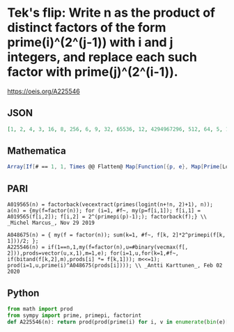 # Tek's flip: Write n as the product of distinct factors of the form prime\(i\)^\(2^\(j\-1\)\) with i and j integers, and replace each such factor with prime\(j\)^\(2^\(i\-1\)\)\.
https://oeis.org/A225546
## JSON
```JSON
[1, 2, 4, 3, 16, 8, 256, 6, 9, 32, 65536, 12, 4294967296, 512, 64, 5, 18446744073709551616, 18, 340282366920938463463374607431768211456, 48, 1024, 131072, 115792089237316195423570985008687907853269984665640564039457584007913129639936, 24, 81, 8589934592, 36, 768]
```
## Mathematica
```Mathematica
Array[If[# == 1, 1, Times @@ Flatten@ Map[Function[{p, e}, Map[Prime[Log2@ # + 1]^(2^(PrimePi@ p - 1)) &, DeleteCases[NumberExpand[e, 2], 0]]] @@ # &, FactorInteger[#]]] &, 28] (* _Michael De Vlieger_, Jan 21 2020 *)
```
## PARI
```PARI
A019565(n) = factorback(vecextract(primes(logint(n+!n, 2)+1), n));
a(n) = {my(f=factor(n)); for (i=1, #f~, my(p=f[i,1]); f[i,1] = A019565(f[i,2]); f[i,2] = 2^(primepi(p)-1);); factorback(f);} \\ _Michel Marcus_, Nov 29 2019
```
```PARI
A048675(n) = { my(f = factor(n)); sum(k=1, #f~, f[k, 2]*2^primepi(f[k, 1]))/2; };
A225546(n) = if(1==n,1,my(f=factor(n),u=#binary(vecmax(f[, 2])),prods=vector(u,x,1),m=1,e); for(i=1,u,for(k=1,#f~, if(bitand(f[k,2],m),prods[i] *= f[k,1])); m<<=1); prod(i=1,u,prime(i)^A048675(prods[i]))); \\ _Antti Karttunen_, Feb 02 2020
```
## Python
```Python
from math import prod
from sympy import prime, primepi, factorint
def A225546(n): return prod(prod(prime(i) for i, v in enumerate(bin(e)[:1:-1],1) if v == '1')**(1<<primepi(p)-1) for p, e in factorint(n).items()) # _Chai Wah Wu_, Mar 17 2023
```
